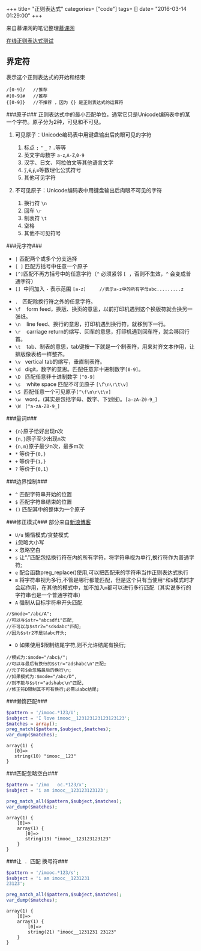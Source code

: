+++
title= "正则表达式"
categories= ["code"]
tags= []
date= "2016-03-14 01:29:00"
+++

来自慕课网的笔记整理[慕课网](http://www.imooc.com/learn/350)

[在线正则表达式测试](http://www.wolfieonline.com)

界定符
----

表示这个正则表达式的开始和结束
```
/[0-9]/   //推荐
#[0-9]#   //推荐
{[0-9]}   //不推荐 ，因为 {} 是正则表达式的运算符
```
###原子###
正则表达式中的最小匹配单位，通常它只是Unicode编码表中的某一个字符。原子分为2种，可见和不可见。
1. 可见原子：Unicode编码表中用键盘输出后肉眼可见的字符
	1. 标点 `;` `"` `_` `?` `.`等等
	2. 英文字母数字 `a-z`,`A-Z`,`0-9`
	3. 汉字、日文、阿拉伯文等其他语言文字
	4. `∑`,`∈`,`∮`,`≌`等数理化公式符号
	5. 其他可见字符
2. 不可见原子：Unicode编码表中用键盘输出后肉眼不可见的字符

	1. 换行符 `\n`
	2. 回车 `\r`
	3. 制表符 `\t`
	4. 空格 ` `
	5. 其他不可见符号


<!--more-->


###元字符###

* `|` 匹配两个或多个分支选择
* `[ ]` 匹配方括号中任意一个原子
* `[^]`匹配不再方括号中的任意字符（`^` 必须紧邻 `[`  ，否则不生效，`^` 会变成普通字符）
* `[]`  中间加入 `-` 表示范围 `[a-z]     //表示a-z中的所有字母abc.........z`

- `.`   匹配除换行符之外的任意字符。
- `\f`    form feed，换版、换页的意思，以前打印机遇到这个换版符就会换另一张纸。
- `\n`    line feed、换行的意思，打印机遇到换行符，就移到下一行。
- `\r`    carriage return的缩写、回车的意思，打印机遇到回车符，就会移回行首。
- `\t`    tab、制表的意思，tab键按一下就是一个制表符，用来对齐文本作用，让排版像表格一样整齐。
- `\v`   vertical tab的缩写，垂直制表符。
- `\d`   digit，数字的意思。匹配任意非十进制数字`[0-9]`。
- `\D`   匹配任意非十进制数字 `[^0-9]`
- `\s`    white space 匹配不可见原子 `[\f\n\r\t\v]`
- `\S`  匹配任意一个可见原子`[^\f\n\r\t\v]`
- `\w`   word，(其实是包括字母、数字、下划线)。`[a-zA-Z0-9_]`
- `\W`   `[^a-zA-Z0-9_]`

###量词###

- `{n}`原子恰好出现n次
- `{n,}`原子至少出现n次
- `{n,m}`原子最少n次，最多m次
- `*` 等价于`{0,}`
- `+` 等价于`{1,}`
- `?` 等价于`{0,1}`

###边界控制###
- `^` 匹配字符串开始的位置
- `$` 匹配字符串结束的位置
- `()` 匹配其中的整体为一个原子

###修正模式###
部分来自[新浪博客](http://blog.sina.com.cn/s/blog_8b7263d101019ubf.html)
- `U/u`  懒惰模式/贪婪模式
-  `i`忽略大小写
- `x` 忽略空白
- `s` 让“.”匹配包括换行符在内的所有字符，将字符串视为单行,换行符作为普通字符;
- `e` 配合函数preg_replace()使用,可以把匹配来的字符串当作正则表达式执行
- `m` 将字符串视为多行,不管是哪行都能匹配，但是这个只有当使用`^`和`$`模式时才会起作用，在其他的模式中，加不加入`m`都可以进行多行匹配（其实说多行的字符串也是一个普通字符串）
- `A` 强制从目标字符串开头匹配
```
//$mode="/abc/A";
//可以与$str="abcsdfi"匹配,
//不可以与$str2="sdsdabc"匹配;
//因为$str2不是以abc开头;
```
- `D` 如果使用$限制结尾字符,则不允许结尾有换行;
```
//模式为:$mode="/abc$/";
//可以与最后有换行的$str="adshabc\n"匹配;
//元子符$会忽略最后的换行\n;
//如果模式为:$mode="/abc/D",
//则不能与$str="adshabc\n"匹配,
//修正符D限制其不可有换行;必需以abc结尾;
```

###懒惰匹配###
```php
$pattern = '/imooc.*123/U';
$subject = 'I love imooc__123123123123123123';
$matches = array();
preg_match($pattern,$subject,$matches);
var_dump($matches);
```
```
array(1) {
   [0]=>
   string(10) "imooc__123"
}
```

###匹配忽略空白###

```php
$pattern = '/imo   oc.*123/x';
$subject = 'i am imooc__123123123123';

preg_match_all($pattern,$subject,$matches);
var_dump($matches);
```
```
array(1) {
    [0]=>
    array(1) {
       [0]=>
       string(19) "imooc__123123123123"
    }
}
```

###让  `.`  匹配 换号符###
```php
$pattern = '/imooc.*123/s';
$subject = 'i am imooc__1231231
23123';

preg_match_all($pattern,$subject,$matches);
var_dump($matches);
```
```
array(1) {
    [0]=>
    array(1) {
        [0]=>
        string(21) "imooc__1231231 23123"
    }
}
```
